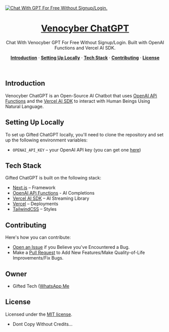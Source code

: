 <a href="https://VenocyberGPT.vercel.app">
  <img alt="Chat With GPT For Free Without Signup/Login." src="/app/favicon.ico">
  <h1 align="center">Venocyber ChatGPT</h1>
</a>

<p align="center">
  Chat With Venocyber GPT For Free Without Signup/Login. Built with OpenAI Functions and Vercel AI SDK. 
</p>


<p align="center">
  <a href="#introduction"><strong>Introduction</strong></a> ·
  <a href="#setting-up-locally"><strong>Setting Up Locally</strong></a> ·
  <a href="#tech-stack"><strong>Tech Stack</strong></a> ·
  <a href="#contributing"><strong>Contributing</strong></a> ·
  <a href="#license"><strong>License</strong></a>
</p>
<br/>

## Introduction

Venocyber ChatGPT is an Open-Source AI Chatbot that uses [OpenAI APi Functions](https://platform.openai.com/docs/guides/gpt/function-calling) and the [Vercel AI SDK](https://sdk.vercel.ai/docs) to interact with Human Beings Using Natural Language.

## Setting Up Locally

To set up Gifted ChatGPT locally, you'll need to clone the repository and set up the following environment variables:

- `OPENAI_API_KEY` – your OpenAI API key (you can get one [here](https://platform.openai.com/account/api-keys))

## Tech Stack

Gifted ChatGPT is built on the following stack:

- [Next.js](https://nextjs.org/) – Framework
- [OpenAI APi Functions](https://platform.openai.com/docs/guides/gpt/function-calling) - AI Completions
- [Vercel AI SDK](https://sdk.vercel.ai/docs) – AI Streaming Library
- [Vercel](https://vercel.com) – Deployments
- [TailwindCSS](https://tailwindcss.com/) – Styles

## Contributing

Here's how you can contribute:

- [Open an Issue](https://github.com/kingjux/VenocyberGPT/issues) if you Believe you've Encountered a Bug.
- Make a [Pull Request](https://github.com/kingjux/VenocyberGPT/pull) to Add New Features/Make Quality-of-Life Improvements/Fix Bugs.

## Owner

- Gifted Tech ([WhatsApp Me](https://wa.me/message/MSSH2UWWOQBDL1)

## License

Licensed under the [MIT license](https://github.com/kingjux/VenocyberGPT/blob/main/LICENSE.md).

- Dont Copy Without Credits...


